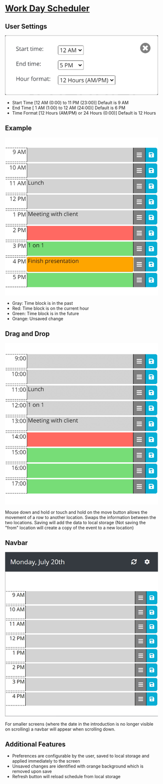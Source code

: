 # [Work Day Scheduler](https://zarlengo.github.io/Work_Day_Schedule/)


## User Settings
![Settings](./Assets/settings.jpg)
* Start Time    [12 AM (0:00) to 11 PM (23:00)]         Default is 9 AM
* End Time      [ 1 AM (1:00) to 12 AM (24:00)]         Default is 6 PM
* Time Format   [12 Hours (AM/PM) or 24 Hours (0:00)]   Default is 12 Hours


## Example
![Example](./Assets/example.jpg)
* Gray: Time block is in the past
* Red: Time block is on the current hour
* Green: Time block is in the future
* Orange: Unsaved change


## Drag and Drop
![Example](./Assets/drag_drop.gif)

Mouse down and hold or touch and hold on the move button allows the movement of a row to another location. Swaps the information between the two locations. Saving will add the data to local storage (Not saving the "from" location will create a copy of the event to a new location)

## Navbar
![Example](./Assets/navbar.jpg)

For smaller screens (where the date in the introduction is no longer visible on scrolling) a navbar will appear when scrolling down.

## Additional Features
* Preferences are configurable by the user, saved to local storage and applied immediately to the screen
* Unsaved changes are identified with orange background which is removed upon save
* Refresh button will reload schedule from local storage
